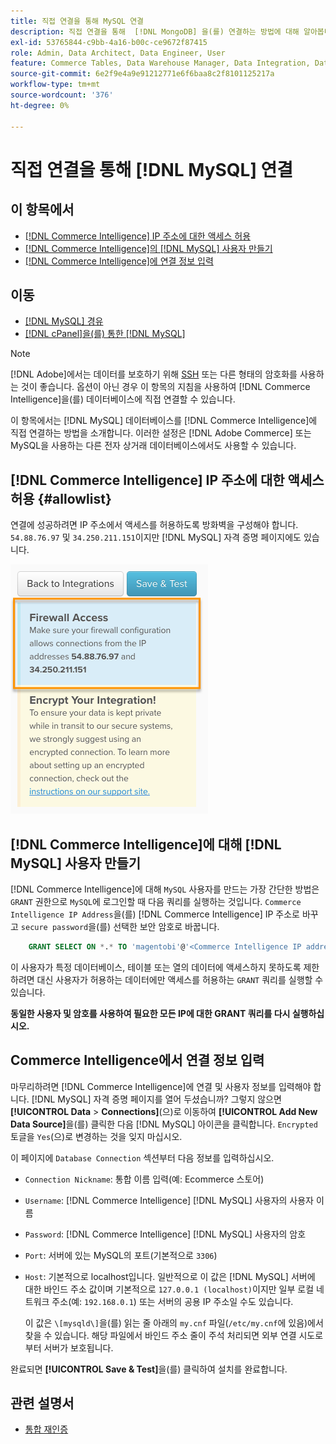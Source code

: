 ```yaml
---
title: 직접 연결을 통해 MySQL 연결
description: 직접 연결을 통해  [!DNL MongoDB] 을(를) 연결하는 방법에 대해 알아봅니다.
exl-id: 53765844-c9bb-4a16-b00c-ce9672f87415
role: Admin, Data Architect, Data Engineer, User
feature: Commerce Tables, Data Warehouse Manager, Data Integration, Data Import/Export
source-git-commit: 6e2f9e4a9e91212771e6f6baa8c2f8101125217a
workflow-type: tm+mt
source-wordcount: '376'
ht-degree: 0%

---
```


# 직접 연결을 통해 [!DNL MySQL] 연결

## 이 항목에서

* [ [!DNL Commerce Intelligence] IP 주소에 대한 액세스 허용](#allowlist)
* [ [!DNL Commerce Intelligence]의  [!DNL MySQL] 사용자 만들기](#steptwo)
* [ [!DNL Commerce Intelligence]에 연결 정보 입력](#stepthree)

## 이동

* [[!DNL MySQL] 경유 ](../integrations/mysql-via-ssh-tunnel.md)
* [ [!DNL cPanel]을(를) 통한 [!DNL MySQL]](../integrations/mysql-via-cpanel.md)

>[!NOTE]
>
>[!DNL Adobe]에서는 데이터를 보호하기 위해 [SSH](../integrations/mysql-via-ssh-tunnel.md) 또는 다른 형태의 암호화를 사용하는 것이 좋습니다. 옵션이 아닌 경우 이 항목의 지침을 사용하여 [!DNL Commerce Intelligence]을(를) 데이터베이스에 직접 연결할 수 있습니다.

이 항목에서는 [!DNL MySQL] 데이터베이스를 [!DNL Commerce Intelligence]에 직접 연결하는 방법을 소개합니다. 이러한 설정은 [!DNL Adobe Commerce] 또는 MySQL을 사용하는 다른 전자 상거래 데이터베이스에서도 사용할 수 있습니다.

## [!DNL Commerce Intelligence] IP 주소에 대한 액세스 허용 {#allowlist}

연결에 성공하려면 IP 주소에서 액세스를 허용하도록 방화벽을 구성해야 합니다. `54.88.76.97` 및 `34.250.211.151`이지만 [!DNL MySQL] 자격 증명 페이지에도 있습니다.

![MBI_Allow_Access_IPs.png](../../../assets/MBI_allow_access_IPs.png)

## [!DNL Commerce Intelligence]에 대해 [!DNL MySQL] 사용자 만들기

[!DNL Commerce Intelligence]에 대해 `MySQL` 사용자를 만드는 가장 간단한 방법은 `GRANT` 권한으로 `MySQL`에 로그인할 때 다음 쿼리를 실행하는 것입니다. `Commerce Intelligence IP Address`을(를) [!DNL Commerce Intelligence] IP 주소로 바꾸고 `secure password`을(를) 선택한 보안 암호로 바꿉니다.

```sql
    GRANT SELECT ON *.* TO 'magentobi'@'<Commerce Intelligence IP address>' IDENTIFIED BY '<secure password>';
```

이 사용자가 특정 데이터베이스, 테이블 또는 열의 데이터에 액세스하지 못하도록 제한하려면 대신 사용자가 허용하는 데이터에만 액세스를 허용하는 `GRANT` 쿼리를 실행할 수 있습니다.

**동일한 사용자 및 암호를 사용하여 필요한 모든 IP에 대한 GRANT 쿼리를 다시 실행하십시오.**

## Commerce Intelligence에서 연결 정보 입력

마무리하려면 [!DNL Commerce Intelligence]에 연결 및 사용자 정보를 입력해야 합니다. [!DNL MySQL] 자격 증명 페이지를 열어 두셨습니까? 그렇지 않으면 **[!UICONTROL Data** > **Connections]**(으)로 이동하여 **[!UICONTROL Add New Data Source]**&#x200B;을(를) 클릭한 다음 [!DNL MySQL] 아이콘을 클릭합니다. `Encrypted` 토글을 `Yes`(으)로 변경하는 것을 잊지 마십시오.

이 페이지에 `Database Connection` 섹션부터 다음 정보를 입력하십시오.

* `Connection Nickname`: 통합 이름 입력(예: Ecommerce 스토어)
* `Username`: [!DNL Commerce Intelligence] [!DNL MySQL] 사용자의 사용자 이름
* `Password`: [!DNL Commerce Intelligence] [!DNL MySQL] 사용자의 암호
* `Port`: 서버에 있는 MySQL의 포트(기본적으로 `3306`)
* `Host`: 기본적으로 localhost입니다. 일반적으로 이 값은 [!DNL MySQL] 서버에 대한 바인드 주소 값이며 기본적으로 `127.0.0.1 (localhost)`이지만 일부 로컬 네트워크 주소(예: `192.168.0.1`) 또는 서버의 공용 IP 주소일 수도 있습니다.

  이 값은 `\[mysqld\]`을(를) 읽는 줄 아래의 `my.cnf` 파일(`/etc/my.cnf`에 있음)에서 찾을 수 있습니다. 해당 파일에서 바인드 주소 줄이 주석 처리되면 외부 연결 시도로부터 서버가 보호됩니다.

완료되면 **[!UICONTROL Save & Test]**&#x200B;을(를) 클릭하여 설치를 완료합니다.

## 관련 설명서

* [통합 재인증](https://experienceleague.adobe.com/docs/commerce-knowledge-base/kb/how-to/mbi-reauthenticating-integrations.html)
